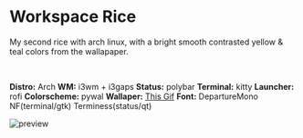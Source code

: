 # Workspace Rice
My second rice with arch linux, with a bright smooth contrasted yellow & teal colors from the wallapaper.

<br>

__Distro:__ Arch
__WM:__ i3wm + i3gaps
__Status:__ polybar
__Terminal:__ kitty
__Launcher:__ rofi
__Colorscheme:__ pywal
__Wallaper:__ [This Gif](https://danbooru.donmai.us/posts/3939992) 
__Font:__ DepartureMono NF(terminal/gtk) Terminess(status/qt)

![preview](https://github.com/user-attachments/assets/2b8dc420-41e2-4f92-a2f6-4c35cc446600)
